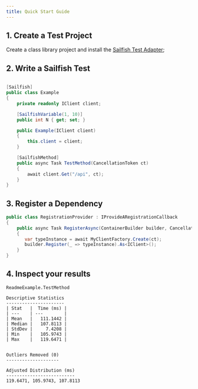 ```yaml
---
title: Quick Start Guide
---
```



## 1. Create a Test Project

Create a class library project and install the [Sailfish Test Adapter](https://www.nuget.org/packages/Sailfish.TestAdapter);


## 2. Write a Sailfish Test

```csharp

[Sailfish]
public class Example
{
    private readonly IClient client;

    [SailfishVariable(1, 10)]
    public int N { get; set; }

    public Example(IClient client)
    {
        this.client = client;
    }

    [SailfishMethod]
    public async Task TestMethod(CancellationToken ct)
    {
        await client.Get("/api", ct);
    }
}
```

## 3. Register a Dependency

```csharp
public class RegistrationProvider : IProvideARegistrationCallback
{
    public async Task RegisterAsync(ContainerBuilder builder, CancellationToken ct)
    {
       var typeInstance = await MyClientFactory.Create(ct);
       builder.Register(_ => typeInstance).As<IClient>();
    }
}
```

## 4. Inspect your results

```
ReadmeExample.TestMethod

Descriptive Statistics
----------------------
| Stat   |  Time (ms) |
| ---    | ---        |
| Mean   |   111.1442 |
| Median |   107.8113 |
| StdDev |     7.4208 |
| Min    |   105.9743 |
| Max    |   119.6471 |


Outliers Removed (0)
--------------------

Adjusted Distribution (ms)
--------------------------
119.6471, 105.9743, 107.8113
```
